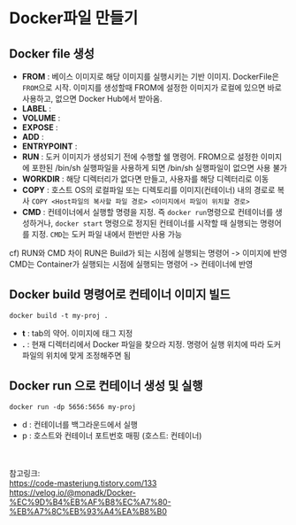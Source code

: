 # Docker파일 만들기

## Docker file 생성

- **FROM** : 베이스 이미지로 해당 이미지를 실행시키는 기반 이미지. DockerFile은 `FROM`으로 시작. 이미지를 생성할때 FROM에 설정한 이미지가 로컬에 있으면 바로 사용하고, 없으면  Docker Hub에서 받아옴.
- **LABEL** : 
- **VOLUME** : 
- **EXPOSE** : 
- **ADD** : 
- **ENTRYPOINT** : 
- **RUN** : 도커 이미지가 생성되기 전에 수행할 쉘 명령어. FROM으로 설정한 이미지에 포한된 /bin/sh 실행파일을 사용하게 되면 /bin/sh 실행파일이 없으면 사용 불가
- **WORKDIR** : 해당 디렉터리가 없다면 만들고, 사용자를 해당 디렉터리로 이동
- **COPY** : 호스트 OS의 로컬파일 또는 디렉토리를 이미지(컨테이너) 내의 경로로 복사 `COPY <Host파일의 복사할 파일 경로> <이미지에서 파일이 위치할 경로>`
- **CMD** : 컨테이너에서 실행할 명령을 지정. 즉 `docker run`명령으로 컨테이너를 생성하거나, `docker start` 명령으로 정지된 컨테이너를 시작할 때 실행되는 명령어를 지정. `CMD`는 도커 파일 내에서 한번만 사용 가능


cf) RUN와 CMD 차이 
RUN은 Build가 되는 시점에 실행되는 명령어 -> 이미지에 반영
CMD는 Container가 실행되는 시점에 실행되는 명령어 -> 컨테이너에 반영


## Docker build 명령어로 컨테이너 이미지 빌드

```
docker build -t my-proj .
```
- **t** : tab의 약어. 이미지에 태그 지정
- **.** : 현재 디렉터리에서 Docker 파일을 찾으라 지정. 명령어 실행 위치에 따라 도커파일의 위치에 맞게 조정해주면 됨

## Docker run 으로 컨테이너 생성 및 실행
  
```
docker run -dp 5656:5656 my-proj 
```
- d :  컨테이너를 백그라운드에서 실행
- p : 호스트와 컨테이너 포트번호 매핑 (호스트: 컨테이너)


</br></br>
참고링크:   
https://code-masterjung.tistory.com/133   
https://velog.io/@monadk/Docker-%EC%9D%B4%EB%AF%B8%EC%A7%80-%EB%A7%8C%EB%93%A4%EA%B8%B0   
